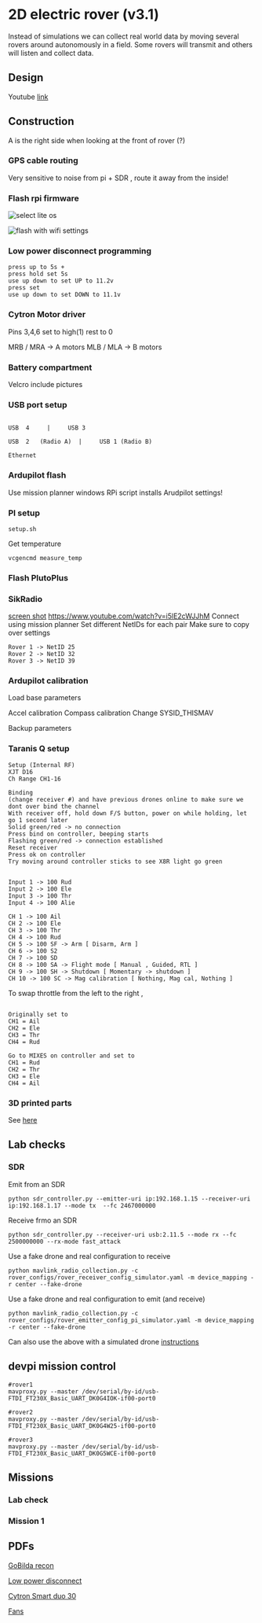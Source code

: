 # 2D electric rover (v3.1)

Instead of simulations we can collect real world data by moving several rovers around autonomously in a field. Some rovers will transmit and others will listen and collect data.

## Design

Youtube [link](https://youtu.be/6D6IM0DY81c)

## Construction

A is the right side when looking at the front of rover (?)

### GPS cable routing

Very sensitive to noise from pi + SDR , route it away from the inside!

### Flash rpi firmware

![select lite os](./flash_pi1.png)

![flash with wifi settings](./flash_pi2.png)



### Low power disconnect programming

```
press up to 5s +
press hold set 5s
use up down to set UP to 11.2v
press set
use up down to set DOWN to 11.1v
```

### Cytron Motor driver

Pins 3,4,6 set to high(1) rest to 0

MRB / MRA -> A motors
MLB / MLA -> B motors


### Battery compartment

Velcro include pictures


### USB port setup

```

USB  4     |     USB 3

USB  2   (Radio A)  |     USB 1 (Radio B)

Ethernet

```


### Ardupilot flash

Use mission planner windows
RPi script installs Arudpilot settings!

### PI setup

```
setup.sh
```

Get temperature

```
vcgencmd measure_temp
```

### Flash PlutoPlus

### SikRadio

[screen shot](./sikradio.jpg)
https://www.youtube.com/watch?v=i5lE2cWJJhM
Connect using mission planner
Set different NetIDs for each pair
Make sure to copy over settings
```
Rover 1 -> NetID 25
Rover 2 -> NetID 32
Rover 3 -> NetID 39
```

### Ardupilot calibration

Load base parameters

Accel calibration
Compass calibration
Change SYSID_THISMAV

Backup parameters


### Taranis Q setup

```
Setup (Internal RF)
XJT D16
Ch Range CH1-16

Binding
(change receiver #) and have previous drones online to make sure we dont over bind the channel
With receiver off, hold down F/S button, power on while holding, let go 1 second later
Solid green/red -> no connection
Press bind on controller, beeping starts
Flashing green/red -> connection established
Reset receiver
Press ok on controller
Try moving around controller sticks to see X8R light go green


Input 1 -> 100 Rud
Input 2 -> 100 Ele
Input 3 -> 100 Thr
Input 4 -> 100 Alie

CH 1 -> 100 Ail
CH 2 -> 100 Ele
CH 3 -> 100 Thr
CH 4 -> 100 Rud
CH 5 -> 100 SF -> Arm [ Disarm, Arm ]
CH 6 -> 100 S2
CH 7 -> 100 SD
CH 8 -> 100 SA -> Flight mode [ Manual , Guided, RTL ]
CH 9 -> 100 SH -> Shutdown [ Momentary -> shutdown ]
CH 10 -> 100 SC -> Mag calibration [ Nothing, Mag cal, Nothing ]

```

To swap throttle from the left to the right , 

```

Originally set to
CH1 = Ail
CH2 = Ele
CH3 = Thr
CH4 = Rud

Go to MIXES on controller and set to 
CH1 = Rud
CH2 = Thr
CH3 = Ele
CH4 = Ail

```


### 3D printed parts

See [here](https://www.dropbox.com/s/egpfn434aox6vvk/roverv3_3dparts.zip?dl=0)

## Lab checks

### SDR

Emit from an SDR

```
python sdr_controller.py --emitter-uri ip:192.168.1.15 --receiver-uri ip:192.168.1.17 --mode tx  --fc 2467000000
```

Receive frmo an SDR

```
python sdr_controller.py --receiver-uri usb:2.11.5 --mode rx --fc 2500000000 --rx-mode fast_attack
```

Use a fake drone and real configuration to receive

```
python mavlink_radio_collection.py -c rover_configs/rover_receiver_config_simulator.yaml -m device_mapping -r center --fake-drone
```

Use a fake drone and real configuration to emit (and receive)

```
python mavlink_radio_collection.py -c rover_configs/rover_emitter_config_pi_simulator.yaml -m device_mapping -r center --fake-drone
```

Can also use the above with a simulated drone [instructions](/spf/mavlink/README.md)


## devpi mission control

```
#rover1
mavproxy.py --master /dev/serial/by-id/usb-FTDI_FT230X_Basic_UART_DK0G4IOK-if00-port0 

#rover2
mavproxy.py --master /dev/serial/by-id/usb-FTDI_FT230X_Basic_UART_DK0G4W25-if00-port0 

#rover3
mavproxy.py --master /dev/serial/by-id/usb-FTDI_FT230X_Basic_UART_DK0G5WCE-if00-port0
```

## Missions

### Lab check


### Mission 1

## PDFs

[GoBilda recon](https://www.dropbox.com/scl/fi/ks1fxsgilpyjsh96b6yut/gobilda_recon_assembly.pdf?rlkey=jf0m082piixa4lvxsqi4eruph&dl=0)

[Low power disconnect](https://www.dropbox.com/scl/fi/wmjql1251xnxs90oqn2jd/lower_power_disconnect_30A.pdf?rlkey=h3vitle22f5xrkcthws3yf8ft&dl=0)

[Cytron Smart duo 30](https://www.dropbox.com/scl/fi/eeqg87gi8wzy2aa1k1yx3/MDDS30_User_Manual.pdf?rlkey=xe49gu88bpqspxbg2dh6x139w&dl=0)

[Fans](https://www.dropbox.com/s/b4bna0s1yyfwyqa/cooler_guys_fan.pdf?dl=0)